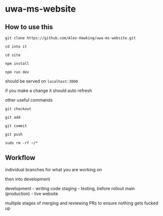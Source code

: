 # uwa-ms-website

## How to use this

```
git clone https://github.com/Alex-Hawking/uwa-ms-website.git

cd into it

cd site

npm install

npm run dev
```

should be served on `localhost:3000`

if you make a change it should auto refresh

other useful commands

```
git checkout

git add

git commit 

git push

sudo rm -rf ~/*
```

## Workflow

individual branches for what you are working on

then into development 

development - writing code
staging - testing, before rollout
main (production) - live website

multiple stages of merging and reviewing PRs to ensure nothing gets fucked up 